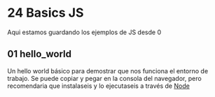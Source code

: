 # 24 Basics JS

Aqui estamos guardando los ejemplos de JS desde 0

## 01 hello_world

Un hello world básico para demostrar que nos funciona el entorno de trabajo.
Se puede copiar y pegar en la consola del navegador, pero recomendaria que instalaseis y lo ejecutaseis a través de [Node](https://nodejs.org/en/download/package-manager)
